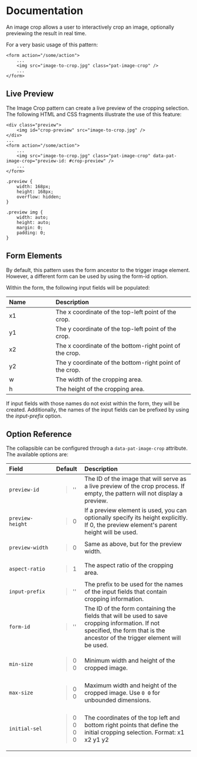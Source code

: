 # Documentation

An image crop allows a user to interactively crop an image, optionally
previewing the result in real time.

For a very basic usage of this pattern:

    <form action="/some/action">
        ...
        <img src="image-to-crop.jpg" class="pat-image-crop" />
        ...
    </form>

Live Preview
------------

The Image Crop pattern can create a live preview of the cropping
selection. The following HTML and CSS fragments illustrate the use of
this feature:

    <div class="preview">
        <img id="crop-preview" src="image-to-crop.jpg" />
    </div>
    ...
    <form action="/some/action">
        ...
        <img src="image-to-crop.jpg" class="pat-image-crop" data-pat-image-crop="preview-id: #crop-preview" />
        ...
    </form>

    .preview {
        width: 168px;
        height: 168px;
        overflow: hidden;
    }

    .preview img {
        width: auto;
        height: auto;
        margin: 0;
        padding: 0;
    }

Form Elements
-------------

By default, this pattern uses the form ancestor to the trigger image
element. However, a different form can be used by using the form-id
option.

Within the form, the following input fields will be populated:

<table>
<col width="25%" />
<col width="74%" />
<thead>
<tr class="header">
<th align="left">Name</th>
<th align="left">Description</th>
</tr>
</thead>
<tbody>
<tr class="odd">
<td align="left">x1</td>
<td align="left">The x coordinate of the top-left point of the crop.</td>
</tr>
<tr class="even">
<td align="left">y1</td>
<td align="left">The y coordinate of the top-left point of the crop.</td>
</tr>
<tr class="odd">
<td align="left">x2</td>
<td align="left">The x coordinate of the bottom-right point of the crop.</td>
</tr>
<tr class="even">
<td align="left">y2</td>
<td align="left">The y coordinate of the bottom-right point of the crop.</td>
</tr>
<tr class="odd">
<td align="left">w</td>
<td align="left">The width of the cropping area.</td>
</tr>
<tr class="even">
<td align="left">h</td>
<td align="left">The height of the cropping area.</td>
</tr>
</tbody>
</table>

If input fields with those names do not exist within the form, they will
be created. Additionally, the names of the input fields can be prefixed
by using the *input-prefix* option.

Option Reference
----------------

The collapsible can be configured through a `data-pat-image-crop`
attribute. The available options are:

<table>
<col width="25%" />
<col width="15%" />
<col width="58%" />
<thead>
<tr class="header">
<th align="left">Field</th>
<th align="left">Default</th>
<th align="left">Description</th>
</tr>
</thead>
<tbody>
<tr class="odd">
<td align="left"><code>preview-id</code></td>
<td align="left"><blockquote>
<p>''</p>
</blockquote></td>
<td align="left">The ID of the image that will serve as a live preview of the crop process. If empty, the pattern will not display a preview.</td>
</tr>
<tr class="even">
<td align="left"><code>preview-height</code></td>
<td align="left"><blockquote>
<p>0</p>
</blockquote></td>
<td align="left">If a preview element is used, you can optionally specify its height explicitly. If 0, the preview element's parent height will be used.</td>
</tr>
<tr class="odd">
<td align="left"><code>preview-width</code></td>
<td align="left"><blockquote>
<p>0</p>
</blockquote></td>
<td align="left">Same as above, but for the preview width.</td>
</tr>
<tr class="even">
<td align="left"><code>aspect-ratio</code></td>
<td align="left"><blockquote>
<p>1</p>
</blockquote></td>
<td align="left">The aspect ratio of the cropping area.</td>
</tr>
<tr class="odd">
<td align="left"><code>input-prefix</code></td>
<td align="left"><blockquote>
<p>''</p>
</blockquote></td>
<td align="left">The prefix to be used for the names of the input fields that contain cropping information.</td>
</tr>
<tr class="even">
<td align="left"><code>form-id</code></td>
<td align="left"><blockquote>
<p>''</p>
</blockquote></td>
<td align="left">The ID of the form containing the fields that will be used to save cropping information. If not specified, the form that is the ancestor of the trigger element will be used.</td>
</tr>
<tr class="odd">
<td align="left"><code>min-size</code></td>
<td align="left"><blockquote>
<p>0 0</p>
</blockquote></td>
<td align="left">Minimum width and height of the cropped image.</td>
</tr>
<tr class="even">
<td align="left"><code>max-size</code></td>
<td align="left"><blockquote>
<p>0 0</p>
</blockquote></td>
<td align="left">Maximum width and height of the cropped image. Use <code>0 0</code> for unbounded dimensions.</td>
</tr>
<tr class="odd">
<td align="left"><code>initial-sel</code></td>
<td align="left"><blockquote>
<p>0 0 0 0</p>
</blockquote></td>
<td align="left">The coordinates of the top left and bottom right points that define the initial cropping selection. Format: x1 x2 y1 y2</td>
</tr>
</tbody>
</table>
